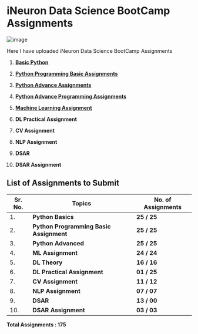 # iNeuron Data Science BootCamp Assignments

![image](https://user-images.githubusercontent.com/57321948/196933065-4b16c235-f3b9-4391-9cfe-4affcec87c35.png)

Here I have uploaded iNeuron Data Science BootCamp Assignments

1. [**Basic Python**](https://github.com/MohammadWasiq0786/iNeuron-Full-Stack-Data-Science-BootCamp-Assignments/tree/main/1.%20Basic%20Python)

2. [**Python Programming Basic Assignments**](https://github.com/MohammadWasiq0786/iNeuron-Full-Stack-Data-Science-BootCamp-Assignments/tree/main/2.%20Python%20Programming%20Basic%20Assignment)

3. [**Python Advance Assignments**](https://github.com/MohammadWasiq0786/iNeuron-Full-Stack-Data-Science-BootCamp-Assignments/tree/main/3.%20Python%20Advance%20Assignment)

4. [**Python Advance Programming Assignments**](https://github.com/MohammadWasiq0786/iNeuron-Full-Stack-Data-Science-BootCamp-Assignments/tree/main/3.2%20Python%20Advance%20Programming%20Assignment)

5. [**Machine Learning Assignment**](https://github.com/MohammadWasiq0786/iNeuron-Full-Stack-Data-Science-BootCamp-Assignments/tree/main/4.%20Machine%20Learning%20Assignment)

6. **DL Practical Assignment** 

7. **CV Assignment**          

8. **NLP Assignment**                   

9. **DSAR**                              

10. **DSAR Assignment**

## List of Assignments to Submit

| **Sr. No.** | **Topics**                              | **No. of Assignments**      |
|-------------|-----------------------------------------|-----------------------------|
| 1\.         | **Python Basics**                       | **25 / 25**                 |
| 2\.         | **Python Programming Basic Assignment** | **25 / 25**                 |
| 3\.         | **Python Advanced**                     | **25 / 25**                 |
| 4\.         | **ML Assignment**                       | **24 / 24**                 |
| 5\.         | **DL Theory**                           | **16 / 16**                 |
| 6\.         | **DL Practical Assignment**             | **01 / 25**                 |
| 7\.         | **CV Assignment**                       | **11 / 12**                 |
| 8\.         | **NLP Assignment**                      | **07 / 07**                 |
| 9\.         | **DSAR**                                | **13 / 00**                 |
| 10\.        | **DSAR Assignment**                     | **03 / 03**                 |

**Total Assignments : 175** 
